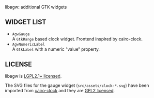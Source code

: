 libagw: additional GTK widgets


WIDGET LIST
-----------

- `AgwGauge`\
  A `GtkRange` based clock widget. Frontend inspired by cairo-clock.
- `AgwNumericLabel`\
  A `GtkLabel` with a numeric "value" property.


LICENSE
-------

libagw is [LGPL2.1+ licensed](./LICENSE).

The SVG files for the gauge widget (`src/assets/clock-*.svg`) have been
imported from [cairo-clock](https://launchpad.net/cairo-clock) and they
are [GPL2 licensed](https://git.launchpad.net/cairo-clock/tree/COPYING).
